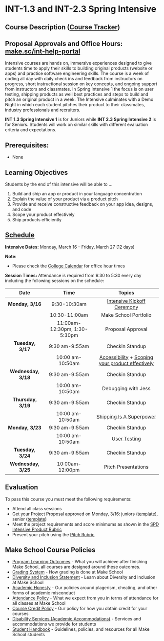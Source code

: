 # INT-1.3 and INT-2.3 Spring Intensive

## Course Description ([Course Tracker](https://docs.google.com/spreadsheets/d/1VwXNWcWpcLQuZCEwvPO1_W0JiarsNiL0nBzUZZEyAGQ/edit#gid=0))

## Proposal Approvals and Office Hours: [make.sc/int-help-portal](make.sc/int-help-portal)

Intensive courses are hands on, immersive experiences designed to give students time to apply their skills to building original products (website or apps) and practice software engineering skills. The course is a week of coding all day with daily check ins and feedback from instructors on progress, short instructional session on key concepts, and ongoing support from instructors and classmates. In Spring Intensive 1 the focus is on user testing, shipping products as well best practices and steps to build and pitch an original product in a week. The Intensive culminates with a Demo Night in which each student pitches their product to their classmates, industry professionals and recruiters.

**INT 1.3 Spring Intensive 1** is for Juniors while **INT 2.3 Spring Intensive 2** is for Seniors. Students will work on similar skills with different evaluation criteria and expectations.

## Prerequisites:

- None

## Learning Objectives

Students by the end of this intensive will be able to ...

1. Build and ship an app or product in your language concentration
1. Explain the value of your product via a product pitch
1. Provide and receive constructive feedback on your app idea, designs, and code
1. Scope your product effectively
1. Ship products efficiently

## [Schedule](https://calendar.google.com/calendar/b/1/r/week/2020/3/16?tab=mc)

**Intensive Dates:** Monday, March 16 – Friday, March 27 (12 days)

**Note:**
- Please check the [College Calendar](https://calendar.google.com/calendar/b/1/r/week/2020/3/16?tab=mc) for office hour times

**Session Times:**
Attendance is required from 9:30 to 5:30 every day including the following sessions on the schedule:


|          Date        |    Time    |             Topics                    |
:---------------------:|:----------:|:------------------------------:|
| **Monday, 3/16**     |  9:30-10:30am | [Intensive Kickoff Ceremony]        |
|                      |  10:30-11:00am | Make School Portfolio             | 
|                      |  11:00am-12:30pm, 1:30-5:30pm | Proposal Approval  |
| **Tuesday, 3/17**    | 9:30 am-9:55am | Checkin Standup                   |
| |  10:00 am-10:50am | [Accessibility] + [Scoping your product effectively]                    |
| **Wednesday, 3/18**  | 9:30 am-9:55am | Checkin Standup                   |
| | 10:00 am-10:50am | Debugging with Jess                            |
| **Thursday, 3/19**   | 9:30 am-9:55am | Checkin Standup                   |
| | 10:00 am-10:50am | [Shipping Is A Superpower]      |
| **Monday, 3/23**     | 9:30 am-9:55am | Checkin Standup                   |
| | 10:00 am-10:50am | [User Testing]                                 |
| **Tuesday, 3/24**    | 9:30 am-9:55am | Checkin Standup                   |
| **Wednesday, 3/25**    | 10:00am-12:00pm  | Pitch Presentations                   |

[Intensive Kickoff Ceremony]: https://docs.google.com/presentation/d/1P3rxO3vaeR9S16M1b-gVwyFfz_lYOyTGMexI3e9CRVw/edit#slide=id.p
[Intensive Kickoff: Trends in Tech & Ideation]: Lessons/01-intensive-kickoff.md
[Team Formation]: Lessons/02-team-formation.md
[Accessibility]:http://make.sc/accessibility-slides
[Scoping your product effectively]: https://docs.google.com/presentation/d/1t6ydxhxKYdPg7R5n438EEhorI9GzJPKkVmxC5SuEtlA/edit?usp=sharing
[Amazing Keynote Speeches]: Lessons/04-amazing-keynote-speeches.md
[Pitching: intonation, body language, and expression]: Lessons/05-public-speaking.md
[Shipping Is A Superpower]: Lessons/06-ship-all-the-things.md
[Intensive Product Pitches Round 1]: Lessons/07-product-pitches-1.md
[User Testing]: Lessons/08-user-testing-2.md
[Intensive Product Pitches Round 2]: Lessons/09-product-pitches-2.md
[Pitch Finalist Practice & Voting]: Lessons/10-pitch-finalist.md
[Proposal Kickoff]: Lessons/11-proposal-kickoff.md
[REQUIRED: Proposal Approval]: Lessons/12-required-proposal-approval.md


## Evaluation
To pass this course you must meet the following requirements:

- Attend all class sessions
- Get your Project Proposal approved on Monday, 3/16: juniors ([template](./Proposals/junior-proposal.md)), senior ([template](./Proposals/senior-proposal.md))
- Meet the project requirements and score minimums as shown in the [SPD Intensive Product Rubric](https://docs.google.com/document/d/1IOQDmohLBEBT-hyr-2vgw1mbZUNsq3fHxVfH0oRmVt0/edit)
- Present your pitch using the [Pitch Rubric](https://docs.google.com/document/d/1pdtRdgVISE07fFc8oBi5hCnLkwBQDFG5_3f79aDV1WU/preview)

## Make School Course Policies

- [Program Learning Outcomes](https://make.sc/program-learning-outcomes) - What you will achieve after finishing Make School, all courses are designed around these outcomes.
- [Grading System](https://make.sc/grading-system) - How grading is done at Make School
- [Diversity and Inclusion Statement](https://make.sc/diversity-and-inclusion-statement) - Learn about Diversity and Inclusion at Make School
- [Academic Honesty](https://make.sc/academic-honesty-policy) - Our policies around plagerism, cheating, and other forms of academic misconduct 
- [Attendance Policy](https://make.sc/attendance-policy) - What we expect from you in terms of attendance for all classes at Make School
- [Course Credit Policy](https://make.sc/course-credit-policy) - Our policy for how you obtain credit for your courses
- [Disability Services (Academic Accommodations)](https://make.sc/disability-services) - Services and accommodations we provide for students
- [Student Handbook](https://make.sc/student-handbook) - Guidelines, policies, and resources for all Make School students
